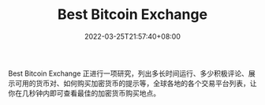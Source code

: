 ﻿---
weight: 
title: "Best Bitcoin Exchange"
description: "Best Bitcoin Exchange 正进行一项研究，列出多长时间运行、多少积极评论、展示可用的货币对、如何购买加密货币的提示等，全球各地的各个交易平台列表，让你在几秒钟内即可查看最..."
date: 2022-03-25T21:57:40+08:00
lastmod: 2022-03-25T16:45:40+08:00
draft: false
authors: ["Metabd"]
featuredImage: "best-bitcoin-exchange.jpg"
link: ""
tags: ["数据分析","Best Bitcoin Exchange"]
categories: ["navigation"]
navigation: ["数据分析"]
lightgallery: true
toc: true
pinned: false
recommend: false
recommend1: false
---
Best Bitcoin Exchange 正进行一项研究，列出多长时间运行、多少积极评论、展示可用的货币对、如何购买加密货币的提示等，全球各地的各个交易平台列表，让你在几秒钟内即可查看最佳的加密货币购买地点。
